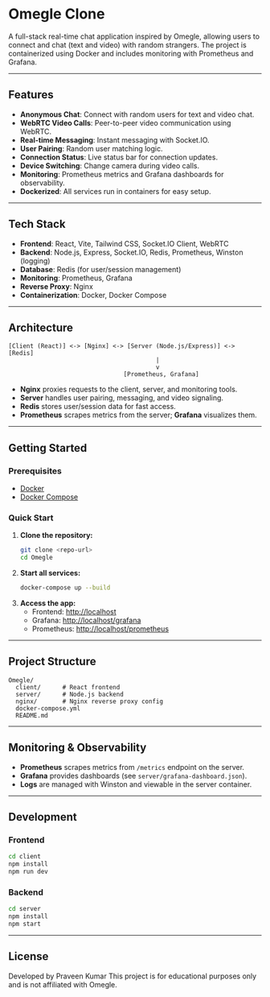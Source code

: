 # Omegle Clone

A full-stack real-time chat application inspired by Omegle, allowing users to connect and chat (text and video) with random strangers. The project is containerized using Docker and includes monitoring with Prometheus and Grafana.

---

## Features

- **Anonymous Chat**: Connect with random users for text and video chat.
- **WebRTC Video Calls**: Peer-to-peer video communication using WebRTC.
- **Real-time Messaging**: Instant messaging with Socket.IO.
- **User Pairing**: Random user matching logic.
- **Connection Status**: Live status bar for connection updates.
- **Device Switching**: Change camera during video calls.
- **Monitoring**: Prometheus metrics and Grafana dashboards for observability.
- **Dockerized**: All services run in containers for easy setup.

---

## Tech Stack

- **Frontend**: React, Vite, Tailwind CSS, Socket.IO Client, WebRTC
- **Backend**: Node.js, Express, Socket.IO, Redis, Prometheus, Winston (logging)
- **Database**: Redis (for user/session management)
- **Monitoring**: Prometheus, Grafana
- **Reverse Proxy**: Nginx
- **Containerization**: Docker, Docker Compose

---

## Architecture

```
[Client (React)] <-> [Nginx] <-> [Server (Node.js/Express)] <-> [Redis]
                                         |                
                                         v                
                                [Prometheus, Grafana]
```
- **Nginx** proxies requests to the client, server, and monitoring tools.
- **Server** handles user pairing, messaging, and video signaling.
- **Redis** stores user/session data for fast access.
- **Prometheus** scrapes metrics from the server; **Grafana** visualizes them.

---

## Getting Started

### Prerequisites
- [Docker](https://www.docker.com/get-started)
- [Docker Compose](https://docs.docker.com/compose/)

### Quick Start

1. **Clone the repository:**
   ```bash
   git clone <repo-url>
   cd Omegle
   ```
2. **Start all services:**
   ```bash
   docker-compose up --build
   ```
3. **Access the app:**
   - Frontend: [http://localhost](http://localhost)
   - Grafana: [http://localhost/grafana](http://localhost/grafana)
   - Prometheus: [http://localhost/prometheus](http://localhost/prometheus)

---

## Project Structure

```
Omegle/
  client/      # React frontend
  server/      # Node.js backend
  nginx/       # Nginx reverse proxy config
  docker-compose.yml
  README.md
```

---

## Monitoring & Observability
- **Prometheus** scrapes metrics from `/metrics` endpoint on the server.
- **Grafana** provides dashboards (see `server/grafana-dashboard.json`).
- **Logs** are managed with Winston and viewable in the server container.

---

## Development

### Frontend
```bash
cd client
npm install
npm run dev
```

### Backend
```bash
cd server
npm install
npm start
```

---


## License
Developed by Praveen Kumar
This project is for educational purposes only and is not affiliated with Omegle.
